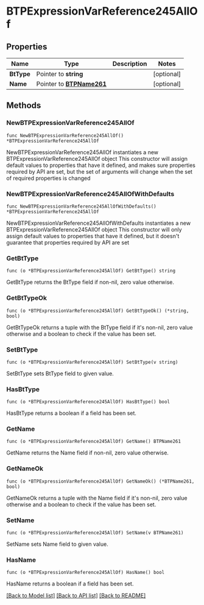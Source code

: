 # BTPExpressionVarReference245AllOf

## Properties

Name | Type | Description | Notes
------------ | ------------- | ------------- | -------------
**BtType** | Pointer to **string** |  | [optional] 
**Name** | Pointer to [**BTPName261**](BTPName261.md) |  | [optional] 

## Methods

### NewBTPExpressionVarReference245AllOf

`func NewBTPExpressionVarReference245AllOf() *BTPExpressionVarReference245AllOf`

NewBTPExpressionVarReference245AllOf instantiates a new BTPExpressionVarReference245AllOf object
This constructor will assign default values to properties that have it defined,
and makes sure properties required by API are set, but the set of arguments
will change when the set of required properties is changed

### NewBTPExpressionVarReference245AllOfWithDefaults

`func NewBTPExpressionVarReference245AllOfWithDefaults() *BTPExpressionVarReference245AllOf`

NewBTPExpressionVarReference245AllOfWithDefaults instantiates a new BTPExpressionVarReference245AllOf object
This constructor will only assign default values to properties that have it defined,
but it doesn't guarantee that properties required by API are set

### GetBtType

`func (o *BTPExpressionVarReference245AllOf) GetBtType() string`

GetBtType returns the BtType field if non-nil, zero value otherwise.

### GetBtTypeOk

`func (o *BTPExpressionVarReference245AllOf) GetBtTypeOk() (*string, bool)`

GetBtTypeOk returns a tuple with the BtType field if it's non-nil, zero value otherwise
and a boolean to check if the value has been set.

### SetBtType

`func (o *BTPExpressionVarReference245AllOf) SetBtType(v string)`

SetBtType sets BtType field to given value.

### HasBtType

`func (o *BTPExpressionVarReference245AllOf) HasBtType() bool`

HasBtType returns a boolean if a field has been set.

### GetName

`func (o *BTPExpressionVarReference245AllOf) GetName() BTPName261`

GetName returns the Name field if non-nil, zero value otherwise.

### GetNameOk

`func (o *BTPExpressionVarReference245AllOf) GetNameOk() (*BTPName261, bool)`

GetNameOk returns a tuple with the Name field if it's non-nil, zero value otherwise
and a boolean to check if the value has been set.

### SetName

`func (o *BTPExpressionVarReference245AllOf) SetName(v BTPName261)`

SetName sets Name field to given value.

### HasName

`func (o *BTPExpressionVarReference245AllOf) HasName() bool`

HasName returns a boolean if a field has been set.


[[Back to Model list]](../README.md#documentation-for-models) [[Back to API list]](../README.md#documentation-for-api-endpoints) [[Back to README]](../README.md)



